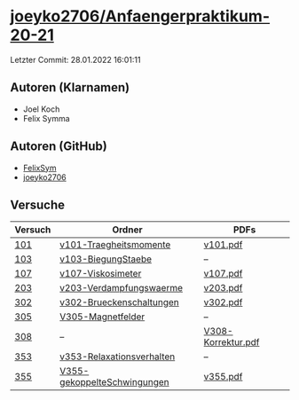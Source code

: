 # [joeyko2706/Anfaengerpraktikum-20-21](https://github.com/joeyko2706/Anfaengerpraktikum-20-21)

Letzter Commit: 28.01.2022 16:01:11

## Autoren (Klarnamen)
- Joel Koch
- Felix Symma

## Autoren (GitHub)
- [FelixSym](https://github.com/FelixSym)
- [joeyko2706](https://github.com/joeyko2706)

## Versuche

|        Versuch         |                                                          Ordner                                                           |                                                                              PDFs                                                                               |
|------------------------|---------------------------------------------------------------------------------------------------------------------------|-----------------------------------------------------------------------------------------------------------------------------------------------------------------|
|[101](../../versuch/101)|[v101-Traegheitsmomente](https://github.com/joeyko2706/Anfaengerpraktikum-20-21/tree/main/v101-Traegheitsmomente)          |[v101.pdf](https://docs.google.com/viewer?url=https://raw.githubusercontent.com/joeyko2706/Anfaengerpraktikum-20-21/main/Protokolle/v101.pdf)                    |
|[103](../../versuch/103)|[v103-BiegungStaebe](https://github.com/joeyko2706/Anfaengerpraktikum-20-21/tree/main/v103-BiegungStaebe)                  |–                                                                                                                                                                |
|[107](../../versuch/107)|[v107-Viskosimeter](https://github.com/joeyko2706/Anfaengerpraktikum-20-21/tree/main/v107-Viskosimeter)                    |[v107.pdf](https://docs.google.com/viewer?url=https://raw.githubusercontent.com/joeyko2706/Anfaengerpraktikum-20-21/main/Protokolle/v107.pdf)                    |
|[203](../../versuch/203)|[v203-Verdampfungswaerme](https://github.com/joeyko2706/Anfaengerpraktikum-20-21/tree/main/v203-Verdampfungswaerme)        |[v203.pdf](https://docs.google.com/viewer?url=https://raw.githubusercontent.com/joeyko2706/Anfaengerpraktikum-20-21/main/Protokolle/v203.pdf)                    |
|[302](../../versuch/302)|[v302-Brueckenschaltungen](https://github.com/joeyko2706/Anfaengerpraktikum-20-21/tree/main/v302-Brueckenschaltungen)      |[v302.pdf](https://docs.google.com/viewer?url=https://raw.githubusercontent.com/joeyko2706/Anfaengerpraktikum-20-21/main/Protokolle/v302.pdf)                    |
|[305](../../versuch/305)|[V305-Magnetfelder](https://github.com/joeyko2706/Anfaengerpraktikum-20-21/tree/main/V305-Magnetfelder)                    |–                                                                                                                                                                |
|[308](../../versuch/308)|–                                                                                                                          |[V308-Korrektur.pdf](https://docs.google.com/viewer?url=https://raw.githubusercontent.com/joeyko2706/Anfaengerpraktikum-20-21/main/Protokolle/V308-Korrektur.pdf)|
|[353](../../versuch/353)|[v353-Relaxationsverhalten](https://github.com/joeyko2706/Anfaengerpraktikum-20-21/tree/main/v353-Relaxationsverhalten)    |–                                                                                                                                                                |
|[355](../../versuch/355)|[V355-gekoppelteSchwingungen](https://github.com/joeyko2706/Anfaengerpraktikum-20-21/tree/main/V355-gekoppelteSchwingungen)|[v355.pdf](https://docs.google.com/viewer?url=https://raw.githubusercontent.com/joeyko2706/Anfaengerpraktikum-20-21/main/Protokolle/v355.pdf)                    |
